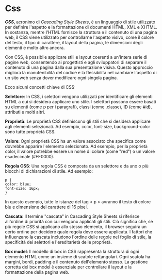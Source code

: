 # Css

**_CSS_**, acronimo di _Cascading Style Sheets_, è un linguaggio di stile utilizzato per definire l'aspetto e la formattazione di documenti HTML, XML e XHTML. In sostanza, mentre l'HTML fornisce la struttura e il contenuto di una pagina web, il CSS viene utilizzato per controllarne l'aspetto visivo, come il colore del testo, il tipo di carattere, il layout della pagina, le dimensioni degli elementi e molto altro ancora.

Con CSS, è possibile applicare stili e layout coerenti a un'intera serie di pagine web, consentendo ai progettisti e agli sviluppatori di separare il contenuto di una pagina dalla sua presentazione visiva. Questo approccio migliora la manutenibilità del codice e la flessibilità nel cambiare l'aspetto di un sito web senza dover modificare ogni singola pagina.

Ecco alcuni concetti chiave di CSS:

**Selettore**: In CSS, i selettori vengono utilizzati per identificare gli elementi HTML a cui si desidera applicare uno stile. I selettori possono essere basati su elementi (come p per i paragrafi), classi (come .classe), ID (come #id), attributi e molti altri.

**Proprietà**: Le proprietà CSS definiscono gli stili che si desidera applicare agli elementi selezionati. Ad esempio, color, font-size, background-color sono tutte proprietà CSS.

**Valore**: Ogni proprietà CSS ha un valore associato che specifica come dovrebbe apparire l'elemento selezionato. Ad esempio, per la proprietà color, il valore potrebbe essere un nome di colore (come "red") o un valore esadecimale (#FF0000).

**Regola CSS**: Una regola CSS è composta da un selettore e da uno o più blocchi di dichiarazioni di stile. Ad esempio:

    p {
    color: blue;
    font-size: 16px;
    }

In questo esempio, tutte le istanze del tag < p > avranno il testo di colore blu e dimensione del carattere di 16 pixel.

**Cascata**: Il termine "cascata" in Cascading Style Sheets si riferisce all'ordine di priorità con cui vengono applicati gli stili. Ciò significa che, se più regole CSS si applicano allo stesso elemento, il browser seguirà un certo ordine per decidere quale regola deve essere applicata. I fattori che influenzano la cascata includono l'ordine delle regole nel foglio di stile, la specificità dei selettori e l'ereditarietà delle proprietà.

**Box model**: Il modello di box in CSS rappresenta la struttura di ogni elemento HTML come un insieme di scatole rettangolari. Ogni scatola ha margini, bordi, padding e il contenuto dell'elemento stesso. La gestione corretta del box model è essenziale per controllare il layout e la formattazione della pagina web.
